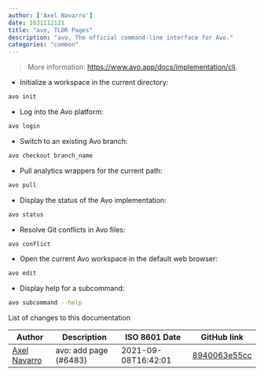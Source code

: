 ```yaml
---
author: ['Axel Navarro']
date: 1631112121
title: "avo, TLDR Pages"
description: "avo, The official command-line interface for Avo."
categories: "common"
---
```

> More information: <https://www.avo.app/docs/implementation/cli>.

- Initialize a workspace in the current directory:

```bash
avo init
```

- Log into the Avo platform:

```bash
avo login
```

- Switch to an existing Avo branch:

```bash
avo checkout branch_name
```

- Pull analytics wrappers for the current path:

```bash
avo pull
```

- Display the status of the Avo implementation:

```bash
avo status
```

- Resolve Git conflicts in Avo files:

```bash
avo conflict
```

- Open the current Avo workspace in the default web browser:

```bash
avo edit
```

- Display help for a subcommand:

```bash
avo subcommand --help
```
List of changes to this documentation


Author | Description | ISO 8601 Date | GitHub link
------|-----|-----|-----
[Axel Navarro](mailto:navarroaxel@gmail.com) | avo: add page (#6483) | 2021-09-08T16:42:01 | [8940063e55cc](https://github.com/tldr-pages/tldr/commit/8940063e55cce5c8845e118f8593cb84d75c3b70)

